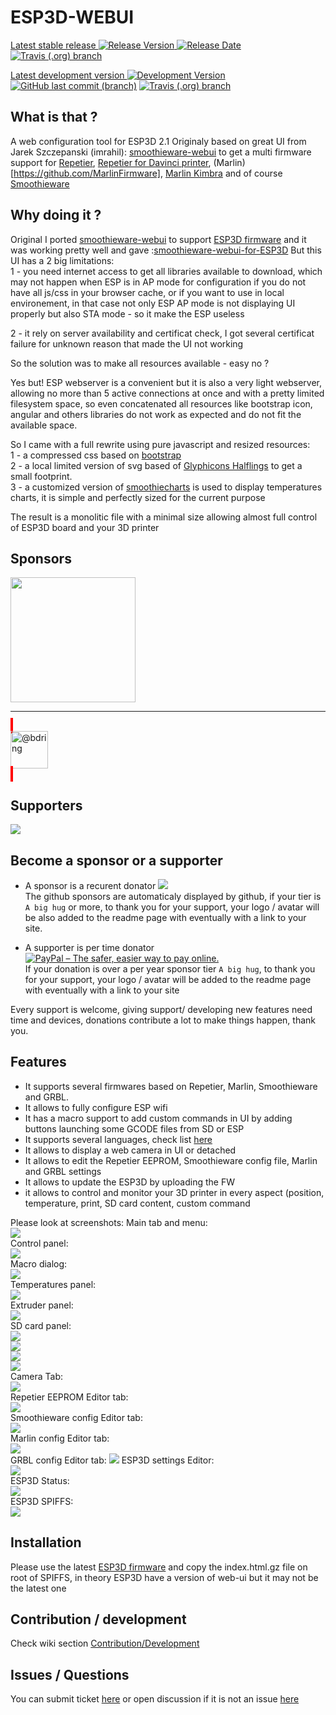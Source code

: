 # ESP3D-WEBUI 
[Latest stable release ![Release Version](https://img.shields.io/github/v/release/luc-github/ESP3D-WEBUI?color=green&include_prereleases&style=plastic) ![Release Date](https://img.shields.io/github/release-date/luc-github/ESP3D-WEBUI.svg?style=plastic)](https://github.com/luc-github/ESP3D-WEBUI/releases/latest/) [![Travis (.org) branch](https://img.shields.io/travis/luc-github/ESP3D-WEBUI/2.1?style=plastic)](https://travis-ci.org/github/luc-github/ESP3D-WEBUI)   

[Latest development version ![Development Version](https://img.shields.io/badge/Devt-v3.0-yellow?style=plastic) ![GitHub last commit (branch)](https://img.shields.io/github/last-commit/luc-github/ESP3D-WEBUI/3.0?style=plastic)](https://github.com/luc-github/ESP3D-WEBUI/tree/3.0) [![Travis (.org) branch](https://img.shields.io/travis/luc-github/ESP3D-WEBUI/3.0?style=plastic)](https://travis-ci.org/github/luc-github/ESP3D-WEBUI)     

## What is that ?
A web configuration tool for ESP3D 2.1
Originaly based on great UI from Jarek Szczepanski (imrahil): [smoothieware-webui](http://imrahil.github.io/smoothieware-webui/) to get a multi firmware support for [Repetier](https://github.com/repetier/Repetier-Firmware), [Repetier for Davinci printer](https://github.com/luc-github/Repetier-Firmware-0.92), (Marlin)[https://github.com/MarlinFirmware], [Marlin Kimbra](https://github.com/MagoKimbra/MarlinKimbra) and of course [Smoothieware](https://github.com/Smoothieware/Smoothieware)

## Why doing it ?
Original I ported [smoothieware-webui](http://imrahil.github.io/smoothieware-webui/) to support [ESP3D firmware](https://github.com/luc-github/ESP3D) and it was working pretty well and gave :[smoothieware-webui-for-ESP3D](https://github.com/luc-github/smoothieware-webui-for-ESP3D) 
But this UI has a 2 big limitations:    
1 - you need internet access to get all libraries available to download, which may not happen when ESP is in AP mode for configuration if you do not have all js/css in your browser cache, or if you want to use in local environement, in that case not only ESP AP mode is not displaying UI properly but also STA mode - so it make the ESP useless

2 - it rely on server availability and certificat check, I got several certificat failure for unknown reason that made the UI not working

So the solution was to make all resources available - easy no ?

Yes but!  ESP webserver is a convenient but it is also a very light webserver, allowing no more than 5 active connections at once and with a pretty limited filesystem space, so even concatenated all resources like bootstrap icon, angular and others libraries do not work as expected and do not fit the available space.

So I came with a full rewrite using pure javascript and resized resources:    
1 - a compressed css based on [bootstrap](http://getbootstrap.com/css/)   
2 - a local limited version of svg based of [Glyphicons Halflings](http://glyphicons.com/) to get a small footprint.    
3 - a customized version of [smoothiecharts](http://smoothiecharts.org/) is used to display temperatures charts, it is simple and perfectly sized for the current purpose   

The result is a monolitic file with a minimal size allowing almost full control of ESP3D board and your 3D printer

## Sponsors 
[<img width="200px" src="https://raw.githubusercontent.com/luc-github/ESP3D/3.0/images/sponsors-supporters/FYSETC/LOGO.png">](https://www.fysetc.com/)  
<hr/>
<a href="https://github.com//bdring" style="border: solid 4px red" ><div class="CircleBadge CircleBadge--medium bg-gray-dark">
  <img height="60" width="60" alt="@bdring" class="CircleBadge-icon" src="https://user-images.githubusercontent.com/8822552/84999946-1078ac80-b152-11ea-84ce-84803b1ab02e.png"></div></a>

## Supporters
[<img src="https://raw.githubusercontent.com/luc-github/ESP3D/3.0/images/sponsors-supporters/PanucattDevices/Panucatt.jpg" />](http://www.panucatt.com/)


## Become a sponsor or a supporter
 * A sponsor is a recurent donator [<img src="https://raw.githubusercontent.com/luc-github/ESP3D/3.0/images/sponsors-supporters/sponsor.PNG" />](https://github.com/sponsors/luc-github)   
 The github sponsors are automaticaly displayed by github, if your tier is `A big hug` or more, to thank you for your support, your logo / avatar will be also added to the readme page with eventually with a link to your site.    

 * A supporter is per time donator [<img src="https://www.paypalobjects.com/en_US/i/btn/btn_donateCC_LG_global.gif" border="0" alt="PayPal – The safer, easier way to pay online.">](https://www.paypal.com/cgi-bin/webscr?cmd=_s-xclick&hosted_button_id=Y8FFE7NA4LJWQ)    
 If your donation is over a per year sponsor tier `A big hug`, to thank you for your support, your logo / avatar will be added to the readme page with eventually with a link to your site    

 Every support is welcome, giving support/ developing new features need time and devices, donations contribute a lot to make things happen, thank you.

## Features
- It supports several firmwares based on Repetier, Marlin, Smoothieware and GRBL.
- It allows to fully configure ESP wifi
- It has a macro support to add custom commands in UI by adding buttons launching some GCODE files from SD or ESP 
- It supports several languages, check list [here](https://github.com/luc-github/ESP3D-WEBUI/wiki/Translation-support)
- It allows to display a web camera in UI or detached
- It allows to edit the Repetier EEPROM, Smoothieware config file, Marlin and GRBL settings
- It allows to update the ESP3D by uploading the FW
- it allows to control and monitor your 3D printer in every aspect (position, temperature, print, SD card content, custom command

Please look at screenshots:
Main tab and menu:   
<img src='https://raw.githubusercontent.com/luc-github/ESP3D-WEBUI/master/images/Full1.PNG'/>   
Control panel:  
<img src='https://raw.githubusercontent.com/luc-github/ESP3D-WEBUI/master/images/controls.PNG'/>  
Macro dialog:   
<img src='https://raw.githubusercontent.com/luc-github/ESP3D-WEBUI/master/images/Macro.PNG'/>   
Temperatures panel:   
<img src='https://raw.githubusercontent.com/luc-github/ESP3D-WEBUI/master/images/temperatures.PNG'/>   
Extruder panel:   
<img src='https://raw.githubusercontent.com/luc-github/ESP3D-WEBUI/master/images/esxtruders.PNG'/>  
SD card panel:   
<img src='https://raw.githubusercontent.com/luc-github/ESP3D-WEBUI/master/images/SD1.PNG'/>  
<img src='https://raw.githubusercontent.com/luc-github/ESP3D-WEBUI/master/images/SD1.5.PNG'/>   
<img src='https://raw.githubusercontent.com/luc-github/ESP3D-WEBUI/master/images/SD2.PNG'/>  
<img src='https://raw.githubusercontent.com/luc-github/ESP3D-WEBUI/master/images/SD-Dir.PNG'/>  
Camera Tab:   
<img src='https://raw.githubusercontent.com/luc-github/ESP3D-WEBUI/master/images/Camera.PNG'/>  
Repetier EEPROM Editor tab:  
<img src='https://raw.githubusercontent.com/luc-github/ESP3D-WEBUI/master/images/Repetier.PNG'/>  
Smoothieware config Editor tab:  
<img src='https://raw.githubusercontent.com/luc-github/ESP3D-WEBUI/master/images/smoothieware.PNG'/>  
Marlin config Editor tab:  
<img src='https://raw.githubusercontent.com/luc-github/ESP3D-WEBUI/master/images/Marlin.PNG'/>  
GRBL config Editor tab: 
<img src='https://user-images.githubusercontent.com/8822552/37540735-60bada08-2958-11e8-92ee-69aee4b83e7a.png'/> 
ESP3D settings Editor:   
<img src='https://raw.githubusercontent.com/luc-github/ESP3D-WEBUI/master/images/ESP3D1.PNG'/>  
ESP3D Status:   
<img src='https://raw.githubusercontent.com/luc-github/ESP3D-WEBUI/master/images/status.PNG'/>   
ESP3D SPIFFS:   
<img src='https://raw.githubusercontent.com/luc-github/ESP3D-WEBUI/master/images/SPIFFS.PNG'/>   


## Installation
Please use the latest [ESP3D firmware](https://github.com/luc-github/ESP3D/tree/2.1) and copy the index.html.gz file on root of SPIFFS, in theory ESP3D have a version of web-ui but it may not be the latest one

## Contribution / development
Check wiki section [Contribution/Development](https://github.com/luc-github/ESP3D-WEBUI/wiki/Compilation---Development)

## Issues / Questions
You can submit ticket [here](https://github.com/luc-github/ESP3D-WEBUI/issues) or open discussion if it is not an issue [here](https://github.com/luc-github/ESP3D-WEBUI/discussions)

 
